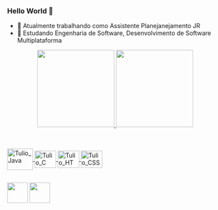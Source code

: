 ### Hello World 👾

- 🔭 Atualmente trabalhando como Assistente Planejanejamento JR
- 🌱 Estudando Engenharia de Software, Desenvolvimento de Software Multiplataforma



<div align="center">
  <a href="https://github.com/Tulio351">
  <img height="180em" src="https://github-readme-stats.vercel.app/api?username=Tulio351&show_icons=true&theme=dark&include_all_commits=true&count_private=true"/>
  <img height="180em" src="https://github-readme-stats.vercel.app/api/top-langs/?username=Tulio351&layout=compact&langs_count=7&theme=dark"/>
</div>
 
  ##
  
 <div style="display: inline_block"><br>   
   
  <img align="center" alt="Tulio_Java" height="50" width="60" src="https://cdn.jsdelivr.net/gh/devicons/devicon/icons/java/java-original.svg"/>
  <img align="center" alt="Tulio_C" height="40" width="50" src="https://img.icons8.com/cute-clipart/344/copyright.png">
  <img align="center" alt="Tulio_HTML" height="40" width="50" src="https://cdn.jsdelivr.net/gh/devicons/devicon/icons/html5/html5-original.svg"/>
  <img align="center" alt="Tulio_CSS" height="40" width="50" src="https://cdn.jsdelivr.net/gh/devicons/devicon/icons/css3/css3-original.svg"/>
   
</div>
  
  ##
  
<div> 
  
  <a href = "mailto:tulio351@hotmail.com"><img src="https://img.icons8.com/fluency/344/email-open.png" style="height: 48px; width: 48px;" target="_blank"></a>
  <a href="https://www.linkedin.com/in/tulio351/" target="_blank"><img src="https://img.icons8.com/cute-clipart/344/linkedin.png" style="height: 48px; width: 48px;" target="_blank"></a> 

</div>
